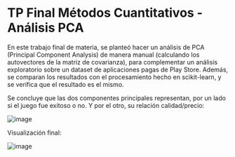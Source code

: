 # TP Final Métodos Cuantitativos - Análisis PCA

En este trabajo final de materia, se planteó hacer un análisis de PCA (Principal Component Analysis) de manera manual (calculando los autovectores de la matriz de covarianza), para complementar un análisis exploratorio sobre un dataset de aplicaciones pagas de Play Store. Además, se comparan los resultados con el procesamiento hecho en scikit-learn, y se verifica que el resultado es el mismo.

Se concluye que las dos componentes principales representan, por un lado si el juego fue exitoso o no. Y por el otro, su relación calidad/precio:

![image](https://github.com/LeoArtaza/TP-Final-PCA-Metodos-Cuantitativos/assets/57342159/08c4027f-724c-4529-8f28-3ebc89c5d360)

Visualización final:

![image](https://github.com/LeoArtaza/TP-Final-PCA-Metodos-Cuantitativos/assets/57342159/4d4e2370-0baf-42e7-bb98-95f141e4f079)

